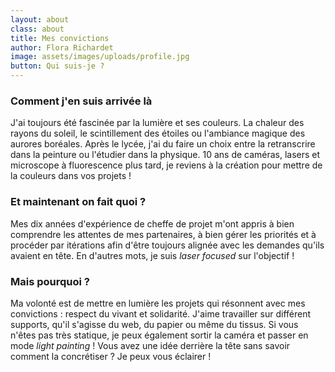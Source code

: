 ```yaml
---
layout: about
class: about
title: Mes convictions
author: Flora Richardet
image: assets/images/uploads/profile.jpg
button: Qui suis-je ?
---
```

### Comment j'en suis arrivée là

J'ai toujours été fascinée par la lumière et ses couleurs. La chaleur des rayons du soleil, le scintillement des étoiles ou l'ambiance magique des aurores boréales. Après le lycée, j'ai du faire un choix entre la retranscrire dans la peinture ou l'étudier dans la physique. 10 ans de caméras, lasers et microscope à fluorescence plus tard, je reviens à la création pour mettre de la couleurs dans vos projets !

### Et maintenant on fait quoi ?

Mes dix années d'expérience de cheffe de projet m'ont appris à bien comprendre les attentes de mes partenaires, à bien gérer les priorités et à procéder par itérations afin d'être toujours alignée avec les demandes qu'ils avaient en tête. En d'autres mots, je suis _laser focused_ sur l'objectif !

### Mais pourquoi ?

Ma volonté est de mettre en lumière les projets qui résonnent avec mes convictions : respect du vivant et solidarité. J'aime travailler sur différent supports, qu'il s'agisse du web, du papier ou même du tissus. Si vous n'êtes pas très statique, je peux également sortir la caméra et passer en mode _light painting_ ! Vous avez une idée derrière la tête sans savoir comment la concrétiser ? Je peux vous éclairer !
